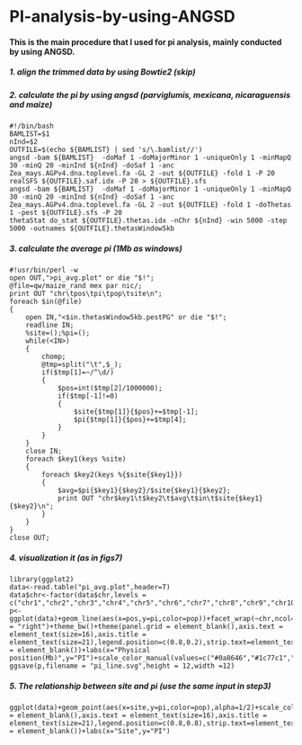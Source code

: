 # PI-analysis-by-using-ANGSD
#### This is the main procedure that I used for pi analysis, mainly conducted by using ANGSD.
##### 1. align the trimmed data by using Bowtie2 (skip)
##### 2. calculate the pi by using angsd (parviglumis, mexicana, nicaraguensis and maize)
```
#!/bin/bash
BAMLIST=$1
nInd=$2
OUTFILE=$(echo ${BAMLIST} | sed 's/\.bamlist//')
angsd -bam ${BAMLIST}  -doMaf 1 -doMajorMinor 1 -uniqueOnly 1 -minMapQ 30 -minQ 20 -minInd ${nInd} -doSaf 1 -anc Zea_mays.AGPv4.dna.toplevel.fa -GL 2 -out ${OUTFILE} -fold 1 -P 20
realSFS ${OUTFILE}.saf.idx -P 20 > ${OUTFILE}.sfs
angsd -bam ${BAMLIST}  -doMaf 1 -doMajorMinor 1 -uniqueOnly 1 -minMapQ 30 -minQ 20 -minInd ${nInd} -doSaf 1 -anc Zea_mays.AGPv4.dna.toplevel.fa -GL 2 -out ${OUTFILE} -fold 1 -doThetas 1 -pest ${OUTFILE}.sfs -P 20
thetaStat do_stat ${OUTFILE}.thetas.idx -nChr ${nInd} -win 5000 -step 5000 -outnames ${OUTFILE}.thetasWindow5kb
```
##### 3. calculate the average pi (1Mb as windows)
```
#!usr/bin/perl -w
open OUT,">pi_avg.plot" or die "$!";
@file=qw/maize_rand mex par nic/;
print OUT "chr\tpos\tpi\tpop\tsite\n";
foreach $in(@file)
{
    open IN,"<$in.thetasWindow5kb.pestPG" or die "$!";
    readline IN;
    %site=();%pi=();
    while(<IN>)
    {
        chomp;
        @tmp=split("\t",$_);
        if($tmp[1]=~/^\d/)
        {
            $pos=int($tmp[2]/1000000);
            if($tmp[-1]!=0)
            {
                $site{$tmp[1]}{$pos}+=$tmp[-1];
                $pi{$tmp[1]}{$pos}+=$tmp[4];
            }
        }
    }
    close IN;
    foreach $key1(keys %site)
    {
        foreach $key2(keys %{$site{$key1}})
        {
            $avg=$pi{$key1}{$key2}/$site{$key1}{$key2};
            print OUT "chr$key1\t$key2\t$avg\t$in\t$site{$key1}{$key2}\n";
        }
    }
}
close OUT;
```
##### 4. visualization it (as in figs7)
```
library(ggplot2)
data<-read.table("pi_avg.plot",header=T)
data$chr<-factor(data$chr,levels = c("chr1","chr2","chr3","chr4","chr5","chr6","chr7","chr8","chr9","chr10"))
p<-ggplot(data)+geom_line(aes(x=pos,y=pi,color=pop))+facet_wrap(~chr,ncol=1,strip.position = "right")+theme_bw()+theme(panel.grid = element_blank(),axis.text = element_text(size=16),axis.title = element_text(size=21),legend.position=c(0.8,0.2),strip.text=element_text(size=16),strip.background = element_blank())+labs(x="Physical position(Mb)",y="PI")+scale_color_manual(values=c("#0a8646","#1c77c1","#ff932e","#ff3923"))
ggsave(p,filename = "pi_line.svg",height = 12,width =12)
```
##### 5. The relationship between site and pi (use the same input in step3)
```
ggplot(data)+geom_point(aes(x=site,y=pi,color=pop),alpha=1/2)+scale_color_manual(values=c("#0a8646","#1c77c1","#ff932e","#ff3923"))+theme_bw()+theme(panel.grid = element_blank(),axis.text = element_text(size=16),axis.title = element_text(size=21),legend.position=c(0.8,0.8),strip.text=element_text(size=16),strip.background = element_blank())+labs(x="Site",y="PI")
```
 


 

